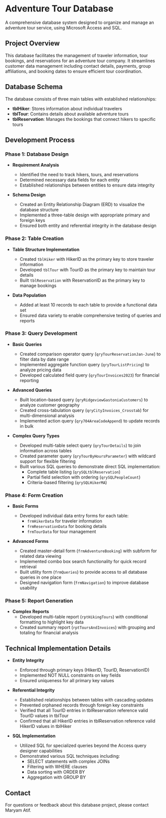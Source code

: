 # Adventure Tour Database

A comprehensive database system designed to organize and manage an adventure tour service, using Microsoft Access and SQL.

## Project Overview

This database facilitates the management of traveler information, tour bookings, and reservations for an adventure tour company. It streamlines customer data management including contact details, payments, group affiliations, and booking dates to ensure efficient tour coordination.

## Database Schema

The database consists of three main tables with established relationships:

- **tblHiker**: Stores information about individual travelers
- **tblTour**: Contains details about available adventure tours
- **tblReservation**: Manages the bookings that connect hikers to specific tours


## Development Process

### Phase 1: Database Design
- **Requirement Analysis**
  - Identified the need to track hikers, tours, and reservations
  - Determined necessary data fields for each entity
  - Established relationships between entities to ensure data integrity

- **Schema Design**
  - Created an Entity Relationship Diagram (ERD) to visualize the database structure
  - Implemented a three-table design with appropriate primary and foreign keys
  - Ensured both entity and referential integrity in the database design

### Phase 2: Table Creation
- **Table Structure Implementation**
  - Created `tblHiker` with HikerID as the primary key to store traveler information
  - Developed `tblTour` with TourID as the primary key to maintain tour details
  - Built `tblReservation` with ReservationID as the primary key to manage bookings
  
- **Data Population**
  - Added at least 10 records to each table to provide a functional data set
  - Ensured data variety to enable comprehensive testing of queries and reports

### Phase 3: Query Development
- **Basic Queries**
  - Created comparison operator query (`qryTourReservationJan-June`) to filter data by date range
  - Implemented aggregate function query (`qryTourListPricing`) to analyze pricing data
  - Developed calculated field query (`qryTourInvoices2023`) for financial reporting

- **Advanced Queries**
  - Built location-based query (`qryRidgeviewGastoniaCustomers`) to analyze customer geography
  - Created cross-tabulation query (`qryCityInvoices_Crosstab`) for multi-dimensional analysis
  - Implemented action query (`qry704AreaCodeAppend`) to update records in bulk

- **Complex Query Types**
  - Developed multi-table select query (`qryTourDetails`) to join information across tables
  - Created parameter query (`qryTourByHoursParameter`) with wildcard support for flexible filtering
  - Built various SQL queries to demonstrate direct SQL implementation:
    - Complete table listing (`qrySQLtblReservation`)
    - Partial field selection with ordering (`qrySQLPeopleCount`)
    - Criteria-based filtering (`qrySQLHikerMA`)

### Phase 4: Form Creation
- **Basic Forms**
  - Developed individual data entry forms for each table:
    - `frmHikerData` for traveler information
    - `frmReservationData` for booking details
    - `frmTourData` for tour management
  
- **Advanced Forms**
  - Created master-detail form (`frmAdventureBooking`) with subform for related data viewing
  - Implemented combo box search functionality for quick record retrieval
  - Built utility form (`frmQueries`) to provide access to all database queries in one place
  - Designed navigation form (`frmNavigation`) to improve database usability

### Phase 5: Report Generation
- **Complex Reports**
  - Developed multi-table report (`rptHikingTours`) with conditional formatting to highlight key data
  - Created summary report (`rptToursAndInvoices`) with grouping and totaling for financial analysis

## Technical Implementation Details

- **Entity Integrity**
  - Enforced through primary keys (HikerID, TourID, ReservationID)
  - Implemented NOT NULL constraints on key fields
  - Ensured uniqueness for all primary key values

- **Referential Integrity**
  - Established relationships between tables with cascading updates
  - Prevented orphaned records through foreign key constraints
  - Verified that all TourID entries in tblReservation reference valid TourID values in tblTour
  - Confirmed that all HikerID entries in tblReservation reference valid HikerID values in tblHiker

- **SQL Implementation**
  - Utilized SQL for specialized queries beyond the Access query designer capabilities
  - Demonstrated various SQL techniques including:
    - SELECT statements with complex JOINs
    - Filtering with WHERE clauses
    - Data sorting with ORDER BY
    - Aggregation with GROUP BY

## Contact

For questions or feedback about this database project, please contact Maryam Atif.
